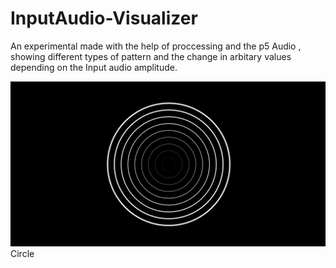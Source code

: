 # InputAudio-Visualizer
An experimental made with the help of proccessing and the p5 Audio , showing different types of pattern and
the change in arbitary values depending on the Input audio amplitude.

![Circle](/images/visual1.png)
Circle
